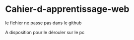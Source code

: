 # Cahier-d-apprentissage-web

le fichier ne passe pas dans le github

A disposition pour le dérouler sur le pc
